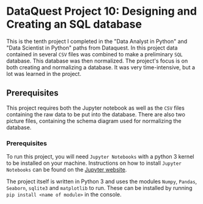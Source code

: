 # DataQuest Project 10:  Designing and Creating an SQL database

This is the tenth project I completed in the "Data Analyst in Python" and "Data Scientist in Python" paths from Dataquest. In this project data contained in several `CSV` files was combined to make a preliminary `SQL` database. This database was then normalized. The project's focus is on both creating and normalizing a database. It was very time-intensive, but a lot was learned in the project.

## Prerequisites

This project requires both the Jupyter notebook as well as the `CSV` files containing the raw data to be put into the database. There are also two picture files, containing the schema diagram used for normalizing the database.

### Prerequisites

To run this project, you will need `Jupyter Notebooks` with a python 3 kernel to be installed on your machine. Instructions on how to install `Jupyter Notebooks` can be found on the [Jupyter website](https://jupyter.org/install).

The project itself is written in Python 3 and uses the modules `Numpy`, `Pandas`, `Seaborn`, `sqlite3` and `matplotlib` to run. These can be installed by running `pip install <name of module>` in the console.